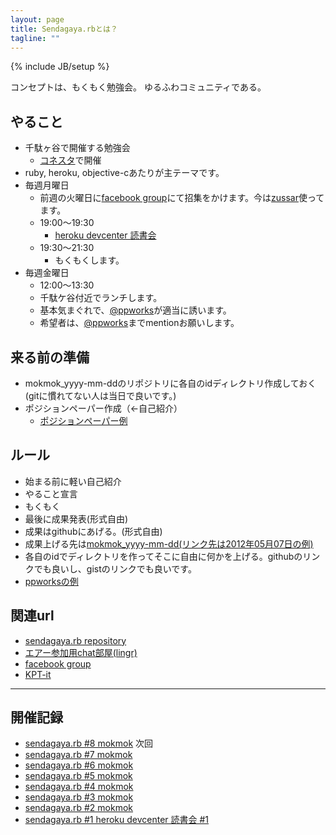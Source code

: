 ```yaml
---
layout: page
title: Sendagaya.rbとは？
tagline: ""
---
```

{% include JB/setup %}

コンセプトは、もくもく勉強会。
ゆるふわコミュニティである。

## やること
* 千駄ヶ谷で開催する勉強会
    * [コネスタ](http://www.connectstar.jp/)で開催
* ruby, heroku, objective-cあたりが主テーマです。
* 毎週月曜日
    * 前週の火曜日に[facebook group](https://www.facebook.com/groups/132324356892674/)にて招集をかけます。今は[zussar](http://www.zusaar.com/user/agZ6dXNhYXJyFQsSBFVzZXIiCzkwNTU4MDIwX3R3DA)使ってます。
    * 19:00〜19:30
        * [heroku devcenter 読書会](https://github.com/herokaijp/devcenter/wiki)
    * 19:30〜21:30
        * もくもくします。
* 毎週金曜日
    * 12:00〜13:30
    * 千駄ケ谷付近でランチします。
    * 基本気まぐれで、[@ppworks](http://twitter.com/#!/ppworks)が適当に誘います。
    * 希望者は、[@ppworks](http://twitter.com/#!/ppworks)までmentionお願いします。

## 来る前の準備
* mokmok_yyyy-mm-ddのリポジトリに各自のidディレクトリ作成しておく(gitに慣れてない人は当日で良いです。)
* ポジションペーパー作成（←自己紹介）
    * [ポジションペーパー例](https://github.com/sendagayarb/sendagayarb.github.com/wiki/%E8%87%AA%E5%B7%B1%E7%B4%B9%E4%BB%8B)

## ルール
* 始まる前に軽い自己紹介
* やること宣言
* もくもく
* 最後に成果発表(形式自由)
* 成果はgithubにあげる。(形式自由)
* 成果上げる先は[mokmok_yyyy-mm-dd(リンク先は2012年05月07日の例)](https://github.com/sendagayarb/mokmok_2012-05-07)
* 各自のidでディレクトリを作ってそこに自由に何かを上げる。githubのリンクでも良いし、gistのリンクでも良いです。
* [ppworksの例](https://github.com/sendagayarb/mokmok_2012-05-07/blob/master/ppworks/history.md)


## 関連url
* [sendagaya.rb repository](http://github.com/sendagayarb)
* [エアー参加用chat部屋(lingr)](http://lingr.com/room/sendagayarb)
* [facebook group](https://www.facebook.com/groups/132324356892674/)
* [KPT-it](http://kpt-it.herokuapp.com/6ef3521b4e7396f956e574972947fba1)

---

## 開催記録
* [sendagaya.rb #8 mokmok](http://github.com/sendagayarb/mokmok_2012-06-18) 次回
* [sendagaya.rb #7 mokmok](http://github.com/sendagayarb/mokmok_2012-06-11)
* [sendagaya.rb #6 mokmok](http://github.com/sendagayarb/mokmok_2012-06-04)
* [sendagaya.rb #5 mokmok](http://github.com/sendagayarb/mokmok_2012-05-28)
* [sendagaya.rb #4 mokmok](http://github.com/sendagayarb/mokmok_2012-05-21)
* [sendagaya.rb #3 mokmok](http://github.com/sendagayarb/mokmok_2012-05-14)
* [sendagaya.rb #2 mokmok](http://github.com/sendagayarb/mokmok_2012-05-07)
* [sendagaya.rb #1 heroku devcenter 読書会 #1](https://github.com/sendagayarb/sendagayarb.github.com/wiki/20120502-Heroku-Devcenter-Reading)
